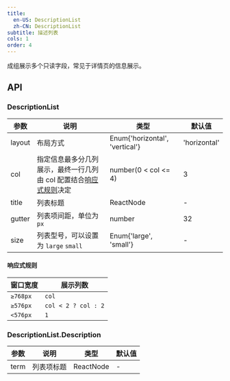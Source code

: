 ```yaml
---
title:
  en-US: DescriptionList
  zh-CN: DescriptionList
subtitle: 描述列表
cols: 1
order: 4
---
```


成组展示多个只读字段，常见于详情页的信息展示。

## API

### DescriptionList


| 参数      | 说明                                      | 类型         | 默认值 |
|----------|------------------------------------------|-------------|-------|
| layout    | 布局方式                                 | Enum{'horizontal', 'vertical'}  | 'horizontal' |
| col       | 指定信息最多分几列展示，最终一行几列由 col 配置结合[响应式规则](/components/DescriptionList#响应式规则)决定          | number(0 < col <= 4)  | 3 |
| title     | 列表标题                                 | ReactNode  | - |
| gutter    | 列表项间距，单位为 `px`                    | number  | 32 |
| size     | 列表型号，可以设置为 `large` `small`        | Enum{'large', 'small'}  | - |

#### 响应式规则

| 窗口宽度 | 展示列数            |
| -------- | ------------------- |
| `≥768px` | `col`               |
| `≥576px` | `col < 2 ? col : 2` |
| `<576px` | `1`                 |

### DescriptionList.Description

| 参数 | 说明       | 类型      | 默认值 |
| ---- | ---------- | --------- | ------ |
| term | 列表项标题 | ReactNode | -      |
